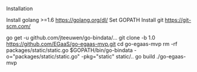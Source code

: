 Installation

Install golang >=1.6 https://golang.org/dl/
Set GOPATH
Install git https://git-scm.com/

go get -u github.com/jteeuwen/go-bindata/...
git clone -b 1.0 https://github.com/EGaaS/go-egaas-mvp.git
cd go-egaas-mvp
rm -rf packages/static/static.go
$GOPATH/bin/go-bindata -o="packages/static/static.go" -pkg="static" static/..
go build
./go-egaas-mvp
